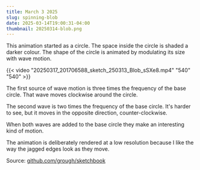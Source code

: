 ```yaml
---
title: March 3 2025
slug: spinning-blob
date: 2025-03-14T19:00:31-04:00
thumbnail: 20250314-blob.png
---
```

This animation started as a circle.
The space inside the circle is shaded a darker colour.
The shape of the circle is animated by modulating its size with wave motion.

{{< video "20250317_201706588_sketch_250313_Blob_sSXe8.mp4" "540" "540" >}}

The first source of wave motion is three times the frequency of the base circle.
That wave moves clockwise around the circle.

The second wave is two times the frequency of the base circle.
It's harder to see, but it moves in the opposite direction, counter-clockwise.

When both waves are added to the base circle they make an interesting kind of motion.

The animation is deliberately rendered at a low resolution because I like the way the jagged edges look as they move.

Source: [github.com/grough/sketchbook](https://github.com/grough/sketchbook/blob/main/sketch_250313_Blob/sketch_250313_Blob.pde)
